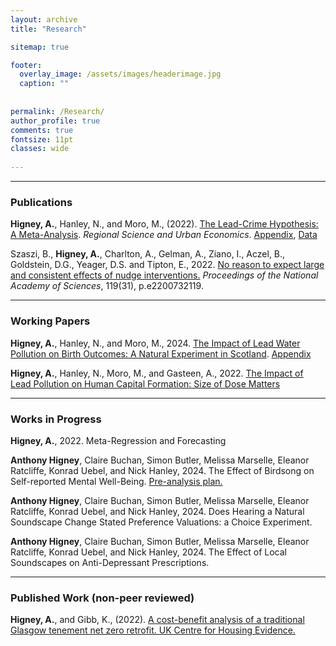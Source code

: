 ```yaml
---
layout: archive
title: "Research"

sitemap: true

footer:
  overlay_image: /assets/images/headerimage.jpg
  caption: ""
 
  
permalink: /Research/
author_profile: true
comments: true
fontsize: 11pt
classes: wide
 
---
```


<hr>

<p><h3>Publications</h3></p>

<strong>Higney, A.</strong>, Hanley, N., and Moro, M., (2022). <a href="https://www.sciencedirect.com/science/article/pii/S0166046222000667">The Lead-Crime Hypothesis: A Meta-Analysis</a>. <em>Regional Science and Urban Economics</em>. 
<a href="/home/assets/images/Appendix_20220816.pdf">Appendix</a>, <a href="/home/assets/images/Lead_Meta_Data14.csv">Data</a>

Szaszi, B., <strong>Higney, A.</strong>, Charlton, A., Gelman, A., Ziano, I., Aczel, B., Goldstein, D.G., Yeager, D.S. and Tipton, E., 2022. <a href="https://www.pnas.org/doi/abs/10.1073/pnas.2200732119">No reason to expect large and consistent effects of nudge interventions.</a> <em>Proceedings of the National Academy of Sciences</em>, 119(31), p.e2200732119.

<hr>

<p><h3>Working Papers</h3></p>

<strong>Higney, A.</strong>, Hanley, N., and Moro, M., 2024. <a href="/home/assets/images/leadhealth_preprint09102024.pdf">The Impact of Lead Water Pollution on Birth Outcomes: A Natural Experiment in Scotland</a>. <a href="/home/assets/images/Appendix_LeadHealth_20240621.pdf">Appendix</a>

<strong>Higney, A.</strong>, Hanley, N., Moro, M., and Gasteen, A., 2022. <a href="/home/assets/images/leadEducation20220129.pdf">The Impact of Lead Pollution on Human Capital Formation: Size of Dose Matters</a> 



<hr>
<p><h3>Works in Progress</h3></p>

<strong>Higney, A.</strong>, 2022. Meta-Regression and Forecasting

<strong>Anthony Higney</strong>, Claire Buchan, Simon Butler, Melissa Marselle,
Eleanor Ratcliffe, Konrad Uebel, and Nick Hanley, 2024. The Effect of Birdsong on Self-reported Mental Well-Being.
<a href="/home/assets/images/AnalysisPlan_MH_Soundscapes_2.pdf">Pre-analysis plan.</a> 

<strong>Anthony Higney</strong>, Claire Buchan, Simon Butler, Melissa Marselle,
Eleanor Ratcliffe, Konrad Uebel, and Nick Hanley, 2024. Does Hearing a Natural Soundscape Change Stated Preference Valuations: a Choice Experiment.


<strong>Anthony Higney</strong>, Claire Buchan, Simon Butler, Melissa Marselle,
Eleanor Ratcliffe, Konrad Uebel, and Nick Hanley, 2024. The Effect of Local Soundscapes on Anti-Depressant Prescriptions.


<hr>

<p><h3>Published Work (non-peer reviewed)</h3></p>

<strong>Higney, A.</strong>, and Gibb, K., (2022). <a href="https://housingevidence.ac.uk/publications/a-cost-benefit-analysis-of-a-traditional-glasgow-tenement-net-zero-retrofit/">A cost-benefit analysis of a traditional Glasgow tenement net zero retrofit. UK Centre for Housing Evidence.</a>


